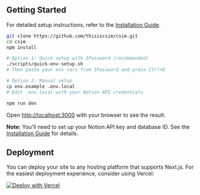 ## Getting Started

For detailed setup instructions, refer to the [Installation Guide](./INSTALLATION.md).

```bash
git clone https://github.com/thisiscsim/csim.git
cd csim
npm install

# Option 1: Quick setup with 1Password (recommended)
./scripts/quick-env-setup.sh
# Then paste your env vars from 1Password and press Ctrl+D

# Option 2: Manual setup
cp env.example .env.local
# Edit .env.local with your Notion API credentials

npm run dev
```

Open [http://localhost:3000](http://localhost:3000) with your browser to see the result.

**Note:** You'll need to set up your Notion API key and database ID. See the [Installation Guide](./INSTALLATION.md) for details.

## Deployment

You can deploy your site to any hosting platform that supports Next.js. For the easiest deployment experience, consider using Vercel:

[![Deploy with Vercel](https://vercel.com/button)](https://vercel.com/new/clone?repository-url=https%3A%2F%2Fgithub.com%2Fibelick%2Fnim&env=NEXT_PUBLIC_SITE_URL&project-name=nim&repository-name=nim&redirect-url=https%3A%2F%2Ftwitter.com%2Fibelick&demo-title=Nim&demo-description=Nim%20is%20a%20free%20and%20open-source%20minimal%20personal%20website%20template%20built%20with%20Next.js%2015%2C%20React%2019%2C%20and%20Motion-Primitives.&demo-url=https%3A%2F%2Fnim.vercel.app&demo-image=https%3A%2F%2Fraw.githubusercontent.com%2Fibelick%2Fnim%2Frefs%2Fheads%2Fmain%2F.github%2Fassets%2Freadme.png&teamSlug=ibelick)
